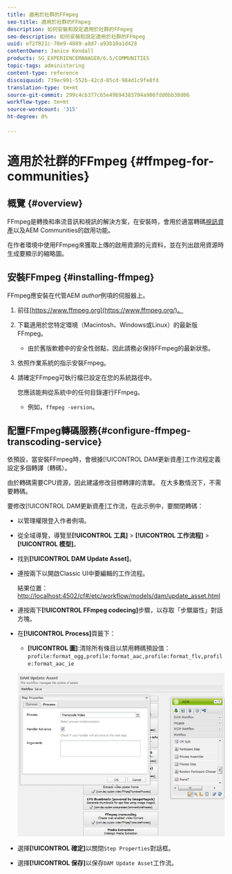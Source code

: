 ```yaml
---
title: 適用於社群的FFmpeg
seo-title: 適用於社群的FFmpeg
description: 如何安裝和設定適用於社群的FFmpeg
seo-description: 如何安裝和設定適用於社群的FFmpeg
uuid: ef2f821c-70e9-4889-a8d7-a93b10a1d428
contentOwner: Janice Kendall
products: SG_EXPERIENCEMANAGER/6.5/COMMUNITIES
topic-tags: administering
content-type: reference
discoiquuid: 739ec991-552b-42cd-85cd-984d1c9fe8fd
translation-type: tm+mt
source-git-commit: 299c4cb377c65e49b94383704a906fdd0bb38d06
workflow-type: tm+mt
source-wordcount: '315'
ht-degree: 0%

---
```



# 適用於社群的FFmpeg {#ffmpeg-for-communities}

## 概覽 {#overview}

FFmpeg是轉換和串流音訊和視訊的解決方案，在安裝時，會用於適當轉碼[視訊資產](../../help/sites-authoring/default-components-foundation.md#video)以及AEM Communities的啟用功能。

在作者環境中使用FFmpeg來獲取上傳的啟用資源的元資料，並在列出啟用資源時生成要顯示的縮略圖。

## 安裝FFmpeg {#installing-ffmpeg}

FFmpeg應安裝在代管AEM *author*&#x200B;例項的伺服器上。

1. 前往[https://www.ffmpeg.org](https://www.ffmpeg.org/)。
1. 下載適用於您特定環境（Macintosh、Windows或Linux）的最新版FFmpeg。

   * 由於舊版軟體中的安全性弱點，因此請務必保持FFmpeg的最新狀態。

1. 依照作業系統的指示安裝Fmpeg。

1. 請確定FFmpeg可執行檔已設定在您的系統路徑中。

   您應該能夠從系統中的任何目錄運行FFmpeg。

   * 例如，`ffmpeg -version`。

## 配置FFmpeg轉碼服務{#configure-ffmpeg-transcoding-service}

依預設，當安裝FFmpeg時，會根據[!UICONTROL DAM更新資產]工作流程定義設定多個轉譯（轉碼）。

由於轉碼需要CPU資源，因此建議修改目標轉譯的清單。 在大多數情況下，不需要轉碼。

要修改[!UICONTROL DAM更新資產]工作流，在此示例中，要關閉轉碼：

* 以管理權限登入作者例項。
* 從全域導覽，導覽至&#x200B;**[!UICONTROL 工具]** > **[!UICONTROL 工作流程]** > **[!UICONTROL 模型]**。
* 找到&#x200B;**[!UICONTROL DAM Update Asset]**。
* 連按兩下以開啟Classic UI中要編輯的工作流程。

   結果位置：[http://localhost:4502/cf#/etc/workflow/models/dam/update_asset.html](http://localhost:4502/cf#/etc/workflow/models/dam/update_asset.html)

* 連按兩下&#x200B;**[!UICONTROL FFmpeg codecing]**&#x200B;步驟，以存取「步驟屬性」對話方塊。
* 在&#x200B;**[!UICONTROL Process]**&#x200B;頁籤下：

   * **[!UICONTROL 圖]**:清除所有條目以禁用轉碼預設值：  `profile:format_ogg,profile:format_aac,profile:format_flv,profile:format_aac_ie`

   ![chlimage_1-372](assets/chlimage_1-372.png)

* 選擇&#x200B;**[!UICONTROL 確定]**&#x200B;以關閉`Step Properties`對話框。

* 選擇&#x200B;**[!UICONTROL 保存]**&#x200B;以保存`DAM Update Asset`工作流。



